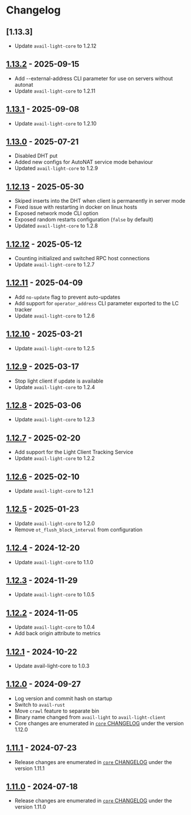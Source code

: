 # Changelog

## [1.13.3]

- Update `avail-light-core` to 1.2.12

## [1.13.2](https://github.com/availproject/avail-light/releases/tag/avail-light-client-v1.13.2) - 2025-09-15

- Add --external-address CLI parameter for use on servers without autonat
- Update `avail-light-core` to 1.2.11

## [1.13.1](https://github.com/availproject/avail-light/releases/tag/avail-light-client-v1.13.1) - 2025-09-08

- Update `avail-light-core` to 1.2.10

## [1.13.0](https://github.com/availproject/avail-light/releases/tag/avail-light-client-v1.13.0) - 2025-07-21

- Disabled DHT put
- Added new configs for AutoNAT service mode behaviour
- Updated `avail-light-core` to 1.2.9

## [1.12.13](https://github.com/availproject/avail-light/releases/tag/avail-light-client-v1.12.13) - 2025-05-30

- Skiped inserts into the DHT when client is permanently in server mode
- Fixed issue with restarting in docker on linux hosts
- Exposed network mode CLI option
- Exposed random restarts configuration (`false` by default)
- Updated `avail-light-core` to 1.2.8

## [1.12.12](https://github.com/availproject/avail-light/releases/tag/avail-light-client-v1.12.12) - 2025-05-12

- Counting initialized and switched RPC host connections
- Update `avail-light-core` to 1.2.7

## [1.12.11](https://github.com/availproject/avail-light/releases/tag/avail-light-client-v1.12.11) - 2025-04-09

- Add `no-update` flag to prevent auto-updates
- Add support for `operator_address` CLI parameter exported to the LC tracker
- Update `avail-light-core` to 1.2.6

## [1.12.10](https://github.com/availproject/avail-light/releases/tag/avail-light-client-v1.12.10) - 2025-03-21

- Update `avail-light-core` to 1.2.5

## [1.12.9](https://github.com/availproject/avail-light/releases/tag/avail-light-client-v1.12.9) - 2025-03-17

- Stop light client if update is available
- Update `avail-light-core` to 1.2.4

## [1.12.8](https://github.com/availproject/avail-light/releases/tag/avail-light-client-v1.12.8) - 2025-03-06

- Update `avail-light-core` to 1.2.3

## [1.12.7](https://github.com/availproject/avail-light/releases/tag/avail-light-client-v1.12.7) - 2025-02-20

- Add support for the Light Client Tracking Service
- Update `avail-light-core` to 1.2.2

## [1.12.6](https://github.com/availproject/avail-light/releases/tag/avail-light-client-v1.12.6) - 2025-02-10

- Update `avail-light-core` to 1.2.1

## [1.12.5](https://github.com/availproject/avail-light/releases/tag/avail-light-client-v1.12.5) - 2025-01-23

- Update `avail-light-core` to 1.2.0
- Remove `ot_flush_block_interval` from configuration

## [1.12.4](https://github.com/availproject/avail-light/releases/tag/avail-light-client-v1.12.4) - 2024-12-20

- Update `avail-light-core` to 1.1.0

## [1.12.3](https://github.com/availproject/avail-light/releases/tag/avail-light-client-v1.12.3) - 2024-11-29

- Update `avail-light-core` to 1.0.5

## [1.12.2](https://github.com/availproject/avail-light/releases/tag/avail-light-client-v1.12.2) - 2024-11-05

- Update `avail-light-core` to 1.0.4
- Add back origin attribute to metrics

## [1.12.1](https://github.com/availproject/avail-light/releases/tag/avail-light-client-v1.12.1) - 2024-10-22

- Update avail-light-core to 1.0.3

## [1.12.0](https://github.com/availproject/avail-light/releases/tag/avail-light-client-v1.12.0) - 2024-09-27

- Log version and commit hash on startup
- Switch to `avail-rust`
- Move `crawl` feature to separate bin
- Binary name changed from `avail-light` to `avail-light-client`
- Core changes are enumerated in [`core` CHANGELOG](../core/CHANGELOG.md) under the version 1.12.0

## [1.11.1](https://github.com/availproject/avail-light/releases/tag/avail-light-client-v1.11.1) - 2024-07-23

- Release changes are enumerated in [`core` CHANGELOG](../core/CHANGELOG.md) under the version 1.11.1

## [1.11.0](https://github.com/availproject/avail-light/releases/tag/avail-light-client-v1.11.0) - 2024-07-18

- Release changes are enumerated in [`core` CHANGELOG](../core/CHANGELOG.md) under the version 1.11.0
